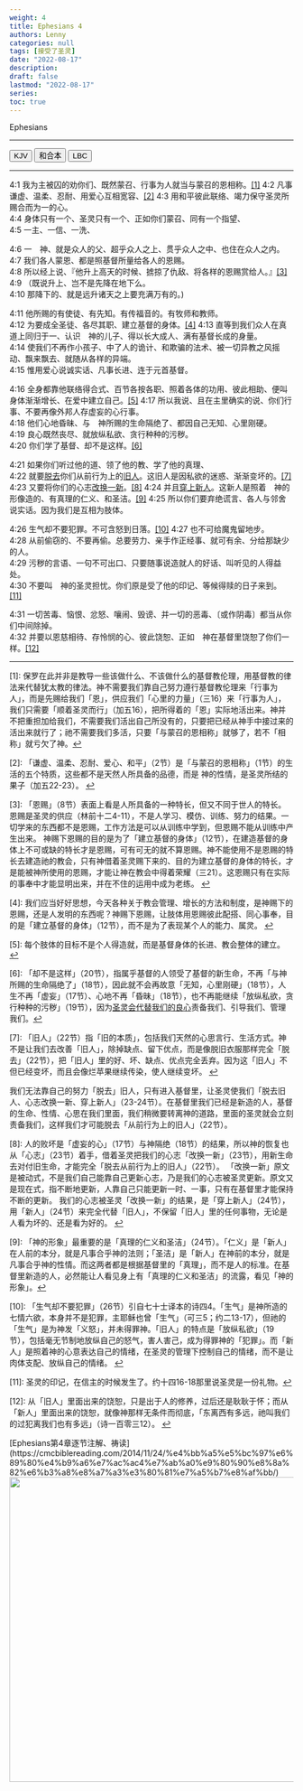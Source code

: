 ```yaml
---
weight: 4
title: Ephesians 4
authors: Lenny
categories: null
tags: [接受了圣灵]
date: "2022-08-17"
description: 
draft: false
lastmod: "2022-08-17"
series:
toc: true
---
```

Ephesians 

<!--more-->
---

<div class="tab">
  <button class="tablinks active" onclick="tablabel(event, 'english')">KJV</button>
  <button class="tablinks" onclick="tablabel(event, 'chinese')">和合本</button>
  <button class="tablinks" onclick="tablabel(event, 'verse1')">LBC</button>
</div>

<!-- Tab content -->
<div id="english" class="tabcontent" style="display:block">

</div>

----
<div id="chinese" class="tabcontent">

4:1 我为主被囚的劝你们、既然蒙召、行事为人就当与蒙召的恩相称。<a id="1_ref" href = "#1">[1]</a>
4:2 凡事谦虚、温柔、忍耐、用爱心互相宽容、<a id="1_ref" href = "#2">[2]</a>
4:3 用和平彼此联络、竭力保守圣灵所赐合而为一的心。  
4:4 身体只有一个、圣灵只有一个、正如你们蒙召、同有一个指望、  
4:5 一主、一信、一洗、  

4:6 一　神、就是众人的父、超乎众人之上、贯乎众人之中、也住在众人之内。  
4:7 我们各人蒙恩、都是照基督所量给各人的恩赐。  
4:8 所以经上说、『他升上高天的时候、掳掠了仇敌、将各样的恩赐赏给人。』<a id="1_ref" href = "#3">[3]</a>
4:9 （既说升上、岂不是先降在地下么。  
4:10 那降下的、就是远升诸天之上要充满万有的。)  

4:11 他所赐的有使徒、有先知。有传福音的。有牧师和教师。  
4:12 为要成全圣徒、各尽其职、建立基督的身体。<a id="1_ref" href = "#4">[4]</a>
4:13 直等到我们众人在真道上同归于一、认识　神的儿子、得以长大成人、满有基督长成的身量。  
4:14 使我们不再作小孩子、中了人的诡计、和欺骗的法术、被一切异教之风摇动、飘来飘去、就随从各样的异端。  
4:15 惟用爱心说诚实话、凡事长进、连于元首基督。  

4:16 全身都靠他联络得合式、百节各按各职、照着各体的功用、彼此相助、便叫身体渐渐增长、在爱中建立自己。<a id="1_ref" href = "#5">[5]</a>
4:17 所以我说、且在主里确实的说、你们行事、不要再像外邦人存虚妄的心行事。  
4:18 他们心地昏昧、与　神所赐的生命隔绝了、都因自己无知、心里刚硬。  
4:19 良心既然丧尽、就放纵私欲、贪行种种的污秽。  
4:20 你们学了基督、却不是这样。<a id="1_ref" href = "#6">[6]</a>

4:21 如果你们听过他的道、领了他的教、学了他的真理、  
4:22 就要<u>脱去</u>你们从前行为上的<u>旧人</u>。这旧人是因私欲的迷惑、渐渐变坏的。<a id="1_ref" href = "#7">[7]</a>
4:23 又要将你们的心志<u>改换一新</u>。<a id="1_ref" href = "#8">[8]</a>
4:24 并且<u>穿上新人</u>。这新人是照着　神的形像造的、有真理的仁义、和圣洁。<a id="1_ref" href = "#9">[9]</a>
4:25 所以你们要弃绝谎言、各人与邻舍说实话。因为我们是互相为肢体。  

4:26 生气却不要犯罪。不可含怒到日落。<a id="1_ref" href = "#10">[10]</a>
4:27 也不可给魔鬼留地步。  
4:28 从前偷窃的、不要再偷。总要劳力、亲手作正经事、就可有余、分给那缺少的人。  
4:29 污秽的言语、一句不可出口、只要随事说造就人的好话、叫听见的人得益处。  
4:30 不要叫　神的圣灵担忧。你们原是受了他的印记、等候得赎的日子来到。<a id="1_ref" href = "#11">[11]</a>

4:31 一切苦毒、恼恨、忿怒、嚷闹、毁谤、并一切的恶毒、〔或作阴毒〕都当从你们中间除掉。  
4:32 并要以恩慈相待、存怜悯的心、彼此饶恕、正如　神在基督里饶恕了你们一样。<a id="1_ref" href = "#12">[12]</a>



----
<p id="1">[1]: 保罗在此并非是教导一些该做什么、不该做什么的基督教伦理，用基督教的律法来代替犹太教的律法。神不需要我们靠自己努力遵行基督教伦理来「行事为人」，而是先赐给我们「恩」，供应我们「心里的力量」（三16）来「行事为人」，我们只需要「顺着圣灵而行」（加五16），把所得着的「恩」实际地活出来。神并不把重担加给我们，不需要我们活出自己所没有的，只要把已经从神手中接过来的活出来就行了；祂不需要我们多活，只要「与蒙召的恩相称」就够了，若不「相称」就亏欠了神。<a href="#1_ref">&#8617;</a></p>  
<p id="2">[2]: 「谦虚、温柔、忍耐、爱心、和平」（2节）是「与蒙召的恩相称」（1节）的生活的五个特质，这些都不是天然人所具备的品德，而是 神的性情，是圣灵所结的果子（加五22-23）。  <a href="#1_ref">&#8617;</a></p>
<p id="3">[3]: 「恩赐」（8节）表面上看是人所具备的一种特长，但又不同于世人的特长。恩赐是圣灵的供应（林前十二4-11），不是人学习、模仿、训练、努力的结果。一切学来的东西都不是恩赐，工作方法是可以从训练中学到，但恩赐不能从训练中产生出来。  
神赐下恩赐的目的是为了「建立基督的身体」（12节），在建造基督的身体上不可或缺的特长才是恩赐，可有可无的就不算恩赐。神不能使用不是恩赐的特长去建造祂的教会，只有神借着圣灵赐下来的、目的为建立基督的身体的特长，才是能被神所使用的恩赐，才能让神在教会中得着荣耀（三21）。这恩赐只有在实际的事奉中才能显明出来，并在不住的运用中成为老练。  <a href="#1_ref">&#8617;</a></p>
<p id="4">[4]: 我们应当好好思想，今天各种关于教会管理、增长的方法和制度，是神赐下的恩赐，还是人发明的东西呢？神赐下恩赐，让肢体用恩赐彼此配搭、同心事奉，目的是「建立基督的身体」（12节），而不是为了表现某个人的能力、属灵。  <a href="#1_ref">&#8617;</a></p>
<p id="5">[5]: 每个肢体的目标不是个人得造就，而是基督身体的长进、教会整体的建立。<a href="#1_ref">&#8617;</a></p>
<p id="6">[6]: 「却不是这样」（20节），指属乎基督的人领受了基督的新生命，不再「与神所赐的生命隔绝了」（18节），因此就不会再故意「无知，心里刚硬」（18节），人生不再「虚妄」（17节）、心地不再「昏昧」（18节），也不再能继续「放纵私欲，贪行种种的污秽」（19节），因为<u>圣灵会代替我们的良心</u>责备我们、引导我们、管理我们。<a href="#1_ref">&#8617;</a></p>
<p id="7">[7]: 「旧人」（22节）指「旧的本质」，包括我们天然的心思言行、生活方式。神不是让我们去改善「旧人」，除掉缺点、留下优点，而是像脱旧衣服那样完全「脱去」（22节），把「旧人」里的好、坏、缺点、优点完全丢弃。因为这「旧人」不但已经变坏，而且会像烂苹果继续传染，使人继续变坏。  <a href="#1_ref">&#8617;</a></p>
我们无法靠自己的努力「脱去」旧人，只有进入基督里，让圣灵使我们「脱去旧人、心志改换一新、穿上新人」（23-24节）。在基督里我们已经是新造的人，基督的生命、性情、心思在我们里面，我们稍微要转离神的道路，里面的圣灵就会立刻责备我们，这样我们才可能脱去「从前行为上的旧人」（22节）。  
<p id="8">[8]: 人的败坏是「虚妄的心」（17节）与神隔绝（18节）的结果，所以神的恢复也从「心志」（23节）着手，借着圣灵把我们的心志「改换一新」（23节），用新生命去对付旧生命，才能完全「脱去从前行为上的旧人」（22节）。  
「改换一新」原文是被动式，不是我们自己能靠自己更新心志，乃是我们的心志被圣灵更新。原文又是现在式，指不断地更新，人靠自己只能更新一时、一事，只有在基督里才能保持不断的更新。
我们的心志被圣灵「改换一新」的结果，是「穿上新人」（24节），用「新人」（24节）来完全代替「旧人」，不保留「旧人」里的任何事物，无论是人看为坏的、还是看为好的。  <a href="#1_ref">&#8617;</a></p>
<p id="9">[9]: 「神的形象」最重要的是「真理的仁义和圣洁」（24节）。「仁义」是「新人」在人前的本分，就是凡事合乎神的法则；「圣洁」是「新人」在神前的本分，就是凡事合乎神的性情。而这两者都是根据基督里的「真理」，而不是人的标准。在基督里新造的人，必然能让人看见身上有「真理的仁义和圣洁」的流露，看见「神的形象」。<a href="#1_ref">&#8617;</a></p>
<p id="10">[10]: 「生气却不要犯罪」（26节）引自七十士译本的诗四4。「生气」是神所造的七情六欲，本身并不是犯罪，主耶稣也曾「生气」（可三5；约二13-17），但祂的「生气」是为神发「义怒」，并未得罪神。「旧人」的特点是「放纵私欲」（19节），包括毫无节制地放纵自己的怒气，害人害己，成为得罪神的「犯罪」。而「新人」是照着神的心意表达自己的情绪，在圣灵的管理下控制自己的情绪，而不是让肉体支配、放纵自己的情绪。  <a href="#1_ref">&#8617;</a></p>
<p id="11">[11]: 圣灵的印记，在信主的时候发生了。约十四16-18那里说圣灵是一份礼物。<a href="#1_ref">&#8617;</a></p>  
<p id="12">[12]: 从「旧人」里面出来的饶恕，只是出于人的修养，过后还是耿耿于怀；而从「新人」里面出来的饶恕，就像神那样无条件而彻底，「东离西有多远，祂叫我们的过犯离我们也有多远」（诗一百零三12）。  <a href="#1_ref">&#8617;</a></p>
[Ephesians第4章逐节注解、祷读](https://cmcbiblereading.com/2014/11/24/%e4%bb%a5%e5%bc%97%e6%89%80%e4%b9%a6%e7%ac%ac4%e7%ab%a0%e9%80%90%e8%8a%82%e6%b3%a8%e8%a7%a3%e3%80%81%e7%a5%b7%e8%af%bb/)
</div>

<div id="verse1" class="tabcontent">

  <img width = "540" src = "/docs/images_LibertyBC/WhatsApp Image 2023-01-08 at 3.04.41 PM.jpeg"/>

</div>
